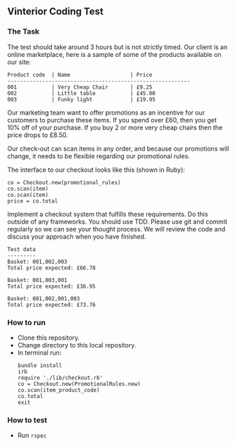 ## Vinterior Coding Test

### The Task

The test should take around 3 hours but is not strictly timed.
Our client is an online marketplace, here is a sample of some of the products available on our site:
```
Product code  | Name                   | Price
----------------------------------------------------------
001           | Very Cheap Chair       | £9.25
002           | Little table           | £45.00
003           | Funky light            | £19.95
```
Our marketing team want to offer promotions as an incentive for our customers to purchase these items.
If you spend over £60, then you get 10% off of your purchase. If you buy 2 or more very cheap chairs then the price drops to £8.50.

Our check-out can scan items in any order, and because our promotions will change, it needs to be flexible regarding our promotional rules.

The interface to our checkout looks like this (shown in Ruby):
```
co = Checkout​.new​(promotional_rules)
co​.scan​(item)
co​.scan​(item)
price = co​.total
```
Implement a checkout system that fulfills these requirements. Do this outside of any frameworks. You should use TDD.
Please use git and commit regularly so we can see your thought process. We will review the code and discuss your approach when you have finished.
```
Test data
---------
Basket: 001,002,003
Total price expected: £66.78

Basket: 001,003,001
Total price expected: £36.95

Basket: 001,002,001,003
Total price expected: £73.76
```

### How to run

- Clone this repository.
- Change directory to this local repository.
- In terminal run:
  ```
  bundle install
  irb
  require './lib/checkout.rb'
  co = Checkout.new(PromotionalRules.new)
  co.scan(item_product_code)
  co.total
  exit
  ```


### How to test

- Run ``` rspec ```
